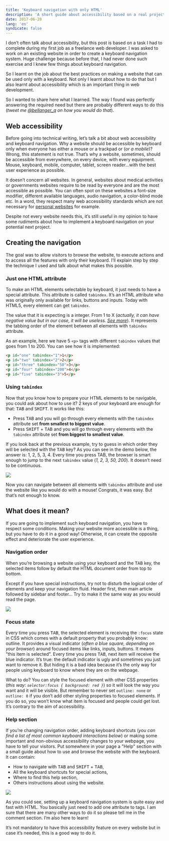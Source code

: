 ```yaml
---
title: 'Keyboard navigation with only HTML'
description: 'A short guide about accessibility based on a real project.'
date: 2017-06-28
lang: 'en'
syndicate: false
---
```


I don’t often talk about accessibility, but this post is based on a task I had to complete during my first job as a freelance web developer. I was asked to work on an existing website in order to create a keyboard navigation system. Huge challenge because before that, I had never done such exercise and I knew few things about keyboard navigation.

So I learnt on the job about the best practices on making a website that can be used only with a keyboard. Not only I learnt about how to do that but I also learnt about accessibility which is an important thing in web development.

So I wanted to share here what I learned. The way I found was perfectly answering the required need but there are probably different ways to do this (_tweet me [@bellanger_q](https://twitter.com/bellanger_q) on how you would do that_).

## Web accessibility

Before going into technical writing, let’s talk a bit about web accessibility and keyboard navigation. Why a website should be accessible by keyboard only when everyone has either a mouse or a trackpad or (_or a mobile_)? Wrong, this statement is not true. That’s why a website, sometimes, should be accessible from everywhere, on every device, with every equipment. Mouse, keyboard, mobile, computer, tablet, screen reader...with the best user experience as possible.

It doesn’t concern all websites. In general, websites about medical activities or governments websites require to be read by everyone and are the most accessible as possible. You can often spot on these websites a font-size modifier, different available languages, audio navigation, a color-blind mode etc. In a word, they respect many web accessibility standards which are not necessary for [personal websites](https://blog.quentin-bellanger.com/building-your-personal-website-a-complete-guide-for-junior-developers-917aabb246c8) for example.

Despite not every website needs this, it’s still useful in my opinion to have some rudiments about how to implement a keyboard navigation on your potential next project.

## Creating the navigation

The goal was to allow visitors to browse the website, to execute actions and to access all the features with only their keyboard. I’ll explain step by step the technique I used and talk about what makes this possible.

### Just one HTML attribute

To make an HTML elements selectable by keyboard, it just needs to have a special attribute. This attribute is called `tabindex`. It’s an HTML attribute who was originally only available for links, buttons and inputs. Today with HTML5, every element can get `tabindex`.

The value that it is expecting is a integer. From 1 to X (_actually, it can have negative value but in our case, it will be useless. [See more](https://developer.mozilla.org/en-US/docs/Web/HTML/Global_attributes/tabindex)_). It represents the tabbing order of the element between all elements with `tabindex` attribute.

As an example, here we have 5 `<p>` tags with different `tabindex` values that goes from 1 to 200. You can see how it is implemented:

```html
<p id="one" tabindex="1">1</p>
<p id="two" tabindex="2">2</p>
<p id="three" tabindex="50">3</p>
<p id="four" tabindex="200">4</p>
<p id="five" tabindex="3">5</p>
```

### Using `tabindex`

Now that you know how to prepare your HTML elements to be navigable, you could ask about how to use it? 2 keys of your keyboard are enough for that: <kbd>TAB</kbd> and <kbd>SHIFT</kbd>. It works like this:

- Press <kbd>TAB</kbd> and you will go through every elements with the `tabindex` attribute set **from smallest to biggest value**.
- Press <kbd>SHIFT</kbd> + <kbd>TAB</kbd> and you will go through every elements with the `tabindex` attribute set **from biggest to smallest value**.

If you look back at the previous example, try to guess in which order they will be selected with the <kbd>TAB</kbd> key? As you can see in the demo below, the answer is: 1, 2, 5, 3, 4. Every time you press TAB, the browser is smart enough to jump to the next `tabindex` value (_1, 2, 3, 50, 200_). It doesn’t need to be continuous.

![](https://cdn-images-1.medium.com/max/2000/1*ALLefscVWIUp9SbAB9v29g.gif)

Now you can navigate between all elements with `tabindex` attribute and use the website like you would do with a mouse! Congrats, it was easy. But that’s not enough to know.

## What does it mean?

If you are going to implement such keyboard navigation, you have to respect some conditions. Making your website more accessible is a thing, but you have to do it in a good way! Otherwise, it can create the opposite effect and deteriorate the user experience.

### Navigation order

When you’re browsing a website using your keyboard and the <kbd>
TAB</kbd> key, the selected items follow by default the HTML document order from top to bottom.

Except if you have special instructions, try not to disturb the logical order of elements and keep your navigation fluid. Header first, then main article followed by sidebar and footer... Try to make it the same way as you would read the page.

![](https://cdn-images-1.medium.com/max/2000/1*Xf5wNz0B-tsqt3fSAgWdLg.png)

### Focus state

Every time you press <kbd>TAB</kbd>, the selected element is receiving the `:focus` state in CSS which comes with a default property that you probably know: outline. It provides a visual indicator (_often a blue square, depending on your browser_) around focused items like links, inputs, buttons. It means "this item is selected". Every time you press <kbd>TAB</kbd>, next item will receive the blue indicator. It’s true: the default indicator is ugly and sometimes you just want to remove it. But hiding it is a bad idea because it’s the only way for people using keyboard to know where they are on the webpage.

What to do? You can style the focused element with other CSS properties (_this way: `selector:focus { background: red }`_) so it will look the way you want and it will be visible. But remember to never set `outline: none` or `outline: 0` if you don’t add other styling properties to focused elements. If you do so, you won’t know what item is focused and people could get lost. It’s contrary to the aim of accessibility.

### Help section

If you’re changing navigation order, adding keyboard shortcuts (_you can find a list of most common keyboard interactions below_) or making some important and non-obvious accessibility changes to your webpage, you have to tell your visitors. Put somewhere in your page a "Help" section with a small guide about how to use and browse the website with the keyboard. It can contain:

- How to navigate with <kbd>TAB</kbd> and <kbd>SHIFT</kbd> + <kbd>TAB</kbd>,
- All the keyboard shortcuts for special actions,
- Where to find this help section,
- Others instructions about using the website.

![](https://cdn-images-1.medium.com/max/2000/1*4pmi4518ti7Q_CQTK7sOsw.png)

As you could see, setting up a keyboard navigation system is quite easy and fast with HTML. You basically just need to add one attribute to tags. I am sure that there are many other ways to do it so please tell me in the comment section. I’m also here to learn!

It’s not mandatory to have this accessibility feature on every website but in case it’s needed, this is a good way to do it.
